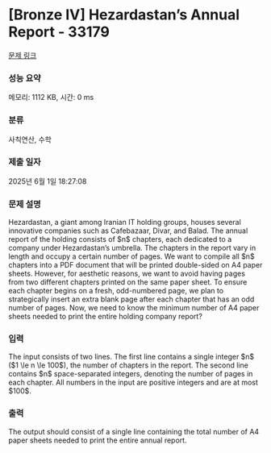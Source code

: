 # [Bronze IV] Hezardastan’s Annual Report - 33179 

[문제 링크](https://www.acmicpc.net/problem/33179) 

### 성능 요약

메모리: 1112 KB, 시간: 0 ms

### 분류

사칙연산, 수학

### 제출 일자

2025년 6월 1일 18:27:08

### 문제 설명

<p>Hezardastan, a giant among Iranian IT holding groups, houses several innovative companies such as Cafebazaar, Divar, and Balad. The annual report of the holding consists of $n$ chapters, each dedicated to a company under Hezardastan’s umbrella. The chapters in the report vary in length and occupy a certain number of pages. We want to compile all $n$ chapters into a PDF document that will be printed double-sided on A4 paper sheets. However, for aesthetic reasons, we want to avoid having pages from two different chapters printed on the same paper sheet. To ensure each chapter begins on a fresh, odd-numbered page, we plan to strategically insert an extra blank page after each chapter that has an odd number of pages. Now, we need to know the minimum number of A4 paper sheets needed to print the entire holding company report?</p>

### 입력 

 <p>The input consists of two lines. The first line contains a single integer $n$ ($1 \le n \le 100$), the number of chapters in the report. The second line contains $n$ space-separated integers, denoting the number of pages in each chapter. All numbers in the input are positive integers and are at most $100$.</p>

### 출력 

 <p>The output should consist of a single line containing the total number of A4 paper sheets needed to print the entire annual report.</p>

